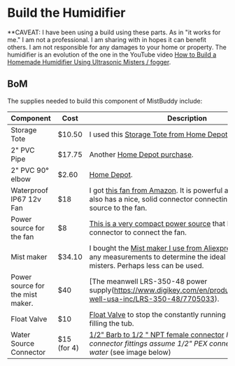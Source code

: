 # Build the Humidifier
**CAVEAT: I have been using a build using these parts.  As in "it works for me."  I am not a professional.  I am sharing with in hopes it can benefit others.  I am not responsible for any damages to your home or property.
The humidifier is an evolution of the one in the YouTube video [How to Build a Homemade Humidifier Using Ultrasonic Misters / fogger](https://www.youtube.com/watch?v=vmiO6Z_HLCE).

## BoM

The supplies needed to build this component of MistBuddy include:

| Component | Cost | Description |
|-----------|------|--------|
| Storage Tote |$10.50 | I used this [Storage Tote from Home Depot](https://www.homedepot.com/p/HDX-14-Gal-Tough-Storage-Tote-in-Black-with-Yellow-Lid-SW111/314468098).
| 2" PVC Pipe | $17.75 | Another [Home Depot purchase](https://www.homedepot.com/p/Charlotte-Pipe-2-in-x-10-ft-PVC-Schedule-40-DWV-Pipe-PVC-07200-0600/100348475).
| 2" PVC 90° elbow| $2.60  | [Home Depot](https://www.homedepot.com/p/Charlotte-Pipe-2-in-PVC-DWV-90-Degree-Hub-x-Hub-Elbow-PVC003001000HD/203393418).
| Waterproof IP67 12v Fan | $18 | I got [this fan from Amazon](https://amzn.to/3WgADKK).  It is powerful and waterproof.  It also has a nice, solid connector connecting the power source to the fan.
| Power source for the fan | $8 | [This is a very compact power source](https://amzn.to/3VT9pKp) that has the right connector to connect the fan.
| Mist maker | $34.10 | I bought the [Mist maker I use from Aliexpress](https://www.aliexpress.com/item/3256803543458943.html?spm=a2g0o.order_list.0.0.57dd1802LzMQr6).  I did not do any measurements to determine the ideal amount of misters.  Perhaps less can be used.
| Power source for the mist maker. | $40 | [The meanwell LRS-350-48 power supply(https://www.digikey.com/en/products/detail/mean-well-usa-inc/LRS-350-48/7705033).
| Float Valve | $10 | [Float Valve](https://amzn.to/43NemIL) to stop the constantly running water line from filling the tub.
| Water Source Connector | $15 (for 4) | [1/2" Barb to 1/2 " NPT female connector](https://amzn.to/3yzxlsG) _Note: The _connector fittings _assume_ 1/2"_ PEX connector to incoming water_ (see image below)

<!-- 2 cols for xtra small, 3 for small, 3 for medium, and 3 for large screens -->